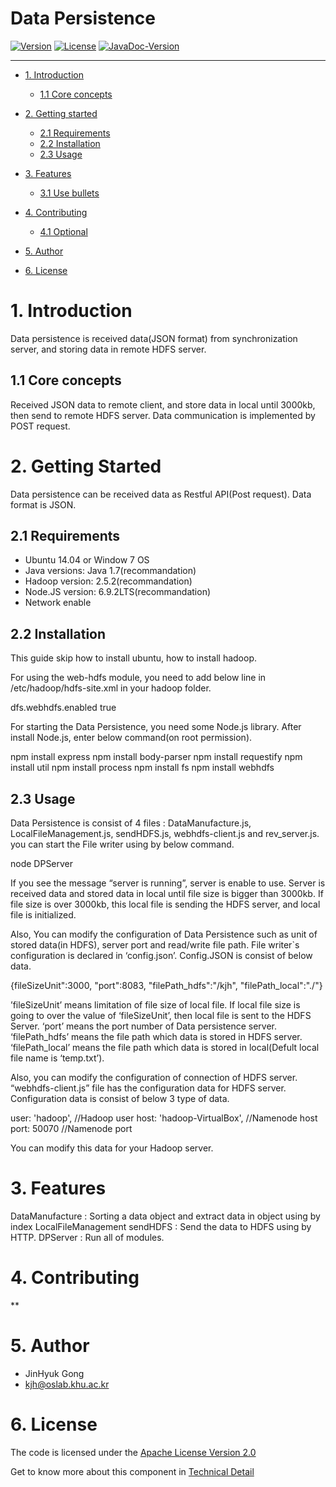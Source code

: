 # Data Persistence

<!-- make your own badges from here: http://shields.io/ -->
[![Version](https://img.shields.io/badge/mining%20minds-version%202.5-green.svg)](http://www.miningminds.re.kr/english/)
[![License](https://img.shields.io/badge/Apache%20License%20-Version%202.0-yellowgreen.svg)](https://www.apache.org/licenses/LICENSE-2.0)
[![JavaDoc-Version](https://img.shields.io/badge/JavaDoc-Version%202.5-green.svg)](https://ubiquitous-computing-lab.github.io/Mining-Minds/doc/dcl-doc/data-persistence/javadoc/index.html)

--------------------------

<!-- Update the list and the main body. -->




- [1. Introduction](#1-introduction)
    - [1.1 Core concepts](#11-core-concepts)
   
- [2. Getting started](#2-getting-Started)
    - [2.1 Requirements](#21-requirements)
    - [2.2 Installation](#22-installation)
    - [2.3 Usage](#23-usage)
	
- [3. Features](#3-features)
    - [3.1 Use bullets](#31-use-bullets)
   
- [4. Contributing](#4-contributing)
    - [4.1 Optional](#41-optional)
   
- [5. Author](#5-author)

- [6. License](#6-license)

<!-- Main Body of the Document -->


# 1. Introduction

Data persistence is received data(JSON format) from synchronization server, and storing data in remote HDFS server.

## 1.1 Core concepts

Received JSON data to remote client, and store data in local until 3000kb, then send to remote HDFS server. Data communication is implemented by POST request.

# 2. Getting Started

Data persistence can be received data as Restful API(Post request). Data format is JSON.

## 2.1 Requirements

- Ubuntu 14.04 or Window 7 OS
- Java versions: Java 1.7(recommandation)  
- Hadoop version: 2.5.2(recommandation)
- Node.JS version: 6.9.2LTS(recommandation)
- Network enable

## 2.2 Installation

This guide skip how to install ubuntu, how to install hadoop. 

For using the web-hdfs module, you need to add below line in /etc/hadoop/hdfs-site.xml in your hadoop folder.

<property>
        <name>dfs.webhdfs.enabled</name>
        <value>true</value>
</property>

For starting the Data Persistence, you need some Node.js library. After install Node.js, enter below command(on root permission).
 
npm install express
npm install body-parser
npm install requestify
npm install util
npm install process
npm install fs
npm install webhdfs


## 2.3 Usage

Data Persistence is consist of 4 files : DataManufacture.js, LocalFileManagement.js, sendHDFS.js, webhdfs-client.js and rev_server.js.
you can start the File writer using by below command.
 	
node DPServer

If you see the message “server is running”, server is enable to use. Server is received data and stored data in local until file size is bigger than 3000kb. If file size is over 3000kb, this local file is sending the HDFS server, and local file is initialized. 

Also, You can modify the configuration of Data Persistence such as unit of stored data(in HDFS), server port and read/write file path. File writer`s configuration is declared in ‘config.json’. 
Config.JSON is consist of below data.

{fileSizeUnit":3000, "port":8083, "filePath_hdfs":"/kjh", "filePath_local":"./"}

’fileSizeUnit’ means limitation of file size of local file. If local file size is going to over the value of ‘fileSizeUnit’, then local file is sent to the HDFS Server.
‘port’ means the port number of Data persistence server.
‘filePath_hdfs’ means the file path which data is stored in HDFS server. 
‘filePath_local’ means the file path which data is stored in local(Defult local file name is ‘temp.txt’).

Also, you can modify the configuration of connection of HDFS server. “webhdfs-client.js” file has the configuration data for HDFS server. Configuration data is consist of below 3 type of data.

user: 'hadoop', //Hadoop user
host: 'hadoop-VirtualBox', //Namenode host
port: 50070 //Namenode port

You can modify this data for your Hadoop server.

# 3. Features

DataManufacture : Sorting a data object and extract data in object using by index 
LocalFileManagement
sendHDFS : Send the data to HDFS using by HTTP.
DPServer : Run all of modules.

# 4. Contributing

**

# 5. Author

-  JinHyuk Gong
-  kjh@oslab.khu.ac.kr


# 6. License

The code is licensed under the [Apache License Version 2.0](http://www.apache.org/licenses/LICENSE-2.0)
<br>
 

Get to know more about this component in [Technical Detail](http://www.miningminds.re.kr/wp-content/uploads/2017/01/DataPersistence_modified.pdf)
